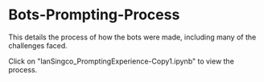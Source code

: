 # Bots-Prompting-Process
This details the process of how the bots were made, including many of the challenges faced.

Click on "IanSingco_PromptingExperience-Copy1.ipynb" to view the process.
